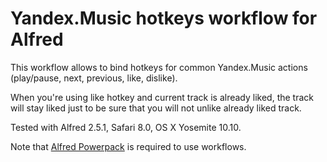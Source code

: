 # Yandex.Music hotkeys workflow for Alfred

This workflow allows to bind hotkeys for common Yandex.Music actions (play/pause, next, previous, like, dislike).

When you're using like hotkey and current track is already liked, the track will stay liked just to be sure that you will not unlike already liked track.

Tested with Alfred 2.5.1, Safari 8.0, OS X Yosemite 10.10.

Note that [Alfred Powerpack](http://www.alfredapp.com/powerpack/) is required to use workflows.
